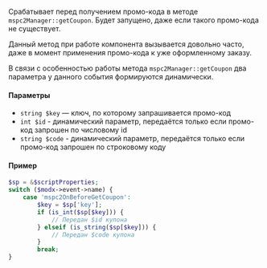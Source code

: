 Срабатывает перед получением промо-кода в методе `mspc2Manager::getCoupon`.
Будет запущено, даже если такого промо-кода не существует.

Данный метод при работе компонента вызывается довольно часто, даже в момент применения промо-кода к уже оформленному заказу.

В связи с особенностью работы метода `mspc2Manager::getCoupon` два параметра у данного события формируются динамически.

#### Параметры

* `string $key` — ключ, по которому запрашивается промо-код
* `int $id` - динамический параметр, передаётся только если промо-код запрошен по числовому id
* `string $code` - динамический параметр, передаётся только если промо-код запрошен по строковому коду

#### Пример

```php
$sp = &$scriptProperties;
switch ($modx->event->name) {
    case 'mspc2OnBeforeGetCoupon':
        $key = $sp['key'];
        if (is_int($sp[$key])) {
            // Передан $id купона
        } elseif (is_string($sp[$key])) {
            // Передан $code купона
        }
        break;
}
```